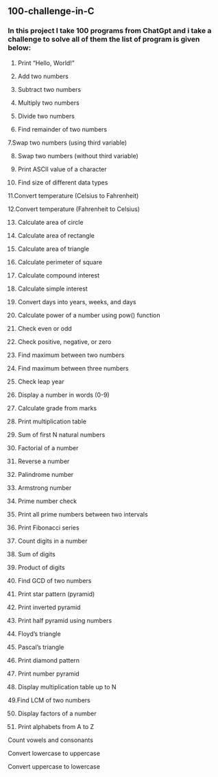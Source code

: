 ## 100-challenge-in-C
### In this project I take 100 programs from ChatGpt and i take a challenge to solve all of them the list of program is given below: 

1. Print “Hello, World!” 

2. Add two numbers

3. Subtract two numbers

4. Multiply two numbers

5. Divide two numbers

6. Find remainder of two numbers

7.Swap two numbers (using third variable)

8. Swap two numbers (without third variable)

9. Print ASCII value of a character

10. Find size of different data types

11.Convert temperature (Celsius to Fahrenheit)

12.Convert temperature (Fahrenheit to Celsius)

13. Calculate area of circle

14. Calculate area of rectangle

15. Calculate area of triangle

16. Calculate perimeter of square

17. Calculate compound interest

18. Calculate simple interest

19. Convert days into years, weeks, and days

20. Calculate power of a number using pow() function

21. Check even or odd

22. Check positive, negative, or zero

23. Find maximum between two numbers

24. Find maximum between three numbers

25. Check leap year

26. Display a number in words (0-9)

27. Calculate grade from marks

28. Print multiplication table

29. Sum of first N natural numbers

30. Factorial of a number
    
31. Reverse a number

32. Palindrome number

33. Armstrong number

34. Prime number check

35. Print all prime numbers between two intervals

36. Print Fibonacci series

37. Count digits in a number

38. Sum of digits

39. Product of digits

40. Find GCD of two numbers

41. Print star pattern (pyramid)

42. Print inverted pyramid

43. Print half pyramid using numbers

44. Floyd’s triangle

45. Pascal’s triangle

46. Print diamond pattern

47. Print number pyramid

48. Display multiplication table up to N

49.Find LCM of two numbers

50. Display factors of a number

51. Print alphabets from A to Z

Count vowels and consonants

Convert lowercase to uppercase

Convert uppercase to lowercase

